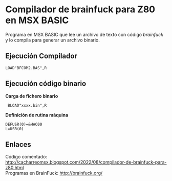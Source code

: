 # Compilador de brainfuck para Z80 en MSX BASIC

Programa en MSX BASIC que lee un archivo de texto con código *brainfuck* y lo compila para generar un archivo binario.

## Ejecución Compilador

    LOAD"BFCOM2.BAS",R

## Ejecución código binario

**Carga de fichero binario**

     BLOAD"xxxx.bin",R

**Definición de rutina máquina**

    DEFUSR(0)=&HAC00
    L=USR(0)


## Enlaces

Código comentado: http://cacharreomsx.blogspot.com/2022/08/compilador-de-brainfuck-para-z80.html   
Programas en BrainFuck: http://brainfuck.org/

